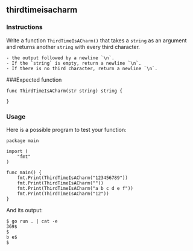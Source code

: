 ## thirdtimeisacharm
### Instructions

Write a function `ThirdTimeIsACharm()` that takes a `string` as an argument and returns another `string` with every third character.

    - the output followed by a newline `\n`.
    - If the `string` is empty, return a newline `\n`.
    - If there is no third character, return a newline `\n`.

###Expected function
```
func ThirdTimeIsACharm(str string) string {

}
```
### Usage

Here is a possible program to test your function:
```
package main

import (
	"fmt"
)

func main() {
	fmt.Print(ThirdTimeIsACharm("123456789"))
	fmt.Print(ThirdTimeIsACharm(""))
	fmt.Print(ThirdTimeIsACharm("a b c d e f"))
	fmt.Print(ThirdTimeIsACharm("12"))
}
```
And its output:
```
$ go run . | cat -e
369$
$
b e$
$
```